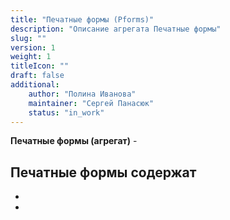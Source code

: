 ```yaml
---
title: "Печатные формы (Pforms)"
description: "Описание агрегата Печатные формы"
slug: ""
version: 1
weight: 1
titleIcon: ""
draft: false
additional:
    author: "Полина Иванова"
    maintainer: "Сергей Панасюк"
    status: "in_work"
---
```


**Печатные формы (агрегат)** - 


## Печатные формы содержат
* 
* 